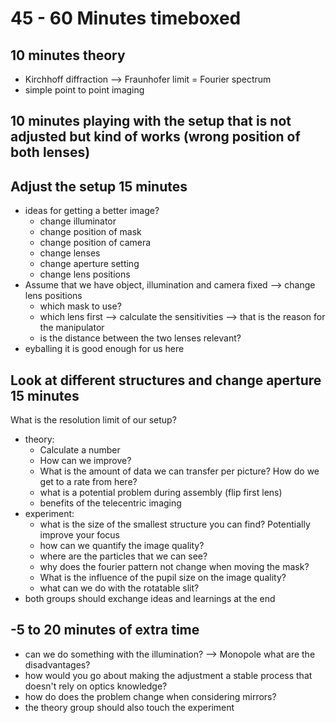 # 45 - 60 Minutes timeboxed

## 10 minutes theory
* Kirchhoff diffraction --> Fraunhofer limit = Fourier spectrum
* simple point to point imaging
## 10 minutes playing with the setup that is not adjusted but kind of works (wrong position of both lenses)

## Adjust the setup 15 minutes
* ideas for getting a better image?
    * change illuminator
    * change position of mask
    * change position of camera
    * change lenses
    * change aperture setting
    * change lens positions
* Assume that we have object, illumination and camera fixed --> change lens positions
    * which mask to use?
    * which lens first --> calculate the sensitivities --> that is the reason for the manipulator
    * is the distance between the two lenses relevant?
* eyballing it is good enough for us here

## Look at different structures and change aperture 15 minutes
What is the resolution limit of our setup?
* theory:
    * Calculate a number
    * How can we improve?
    * What is the amount of data we can transfer per picture? How do we get to a rate from here?
    * what is a potential problem during assembly (flip first lens)
    * benefits of the telecentric imaging
* experiment:
    * what is the size of the smallest structure you can find? Potentially improve your focus
    * how can we quantify the image quality?
    * where are the particles that we can see?
    * why does the fourier pattern not change when moving the mask?
    * What is the influence of the pupil size on the image quality?
    * what can we do with the rotatable slit?
* both groups should exchange ideas and learnings at the end

## -5 to 20 minutes of extra time
* can we do something with the illumination? --> Monopole what are the disadvantages?
* how would you go about making the adjustment a stable process that doesn't rely on optics knowledge?
* how do does the problem change when considering mirrors?
* the theory group should also touch the experiment
